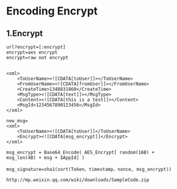 # Encoding Encrypt

## 1.Encrypt

    url?encrypt=[:encrypt]
    encrypt=aes encrypt
    encrypt=raw not encrypt
    

    <xml>
	    <ToUserName><![CDATA[toUser]]></ToUserName>
	    <FromUserName><![CDATA[fromUser]]></FromUserName> 
	    <CreateTime>1348831860</CreateTime>
	    <MsgType><![CDATA[text]]></MsgType>
	    <Content><![CDATA[this is a test]]></Content>
	    <MsgId>1234567890123456</MsgId>
    </xml>
    
    new_msg=
    <xml> 
	    <ToUserName><![CDATA[toUser]]</ToUserName>
        <Encrypt><![CDATA[msg_encrypt]]</Encrypt>
    </xml>
    
    msg_encrypt = Base64_Encode( AES_Encrypt[ random(16B) +     msg_len(4B) + msg + $AppId] )
    
    msg_signature=sha1(sort(Token、timestamp、nonce, msg_encrypt))
    
    http://mp.weixin.qq.com/wiki/downloads/SampleCode.zip